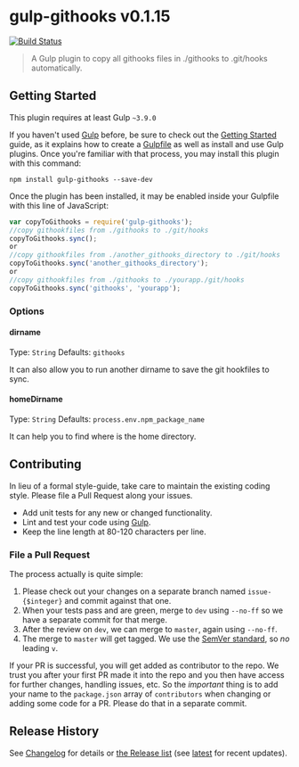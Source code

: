 # gulp-githooks v0.1.15

[![Build Status](https://travis-ci.org/zhaiduo/gulp-githooks.svg?branch=master)](https://travis-ci.org/zhaiduo/gulp-githooks)

> A Gulp plugin to copy all githooks files in ./githooks to .git/hooks automatically.

## Getting Started
This plugin requires at least Gulp `~3.9.0`

If you haven't used [Gulp](http://gulpjs.com/) before, be sure to check out the
[Getting Started](https://github.com/gulpjs/gulp/blob/master/docs/getting-started.md) guide, as it explains how to
create a [Gulpfile](https://github.com/gulpjs/gulp#sample-gulpfilejs) as well as install and
use Gulp plugins. Once you're familiar with that process, you may install this
plugin with this command:

```shell
npm install gulp-githooks --save-dev
```

Once the plugin has been installed, it may be enabled inside your
Gulpfile with this line of JavaScript:

```js
var copyToGithooks = require('gulp-githooks');
//copy githookfiles from ./githooks to ./git/hooks
copyToGithooks.sync();
or
//copy githookfiles from ./another_githooks_directory to ./git/hooks
copyToGithooks.sync('another_githooks_directory');
or
//copy githookfiles from ./githooks to ./yourapp./git/hooks
copyToGithooks.sync('githooks', 'yourapp');
```

### Options

#### dirname
Type: `String`
Defaults: `githooks`

It can also allow you to run another dirname to save the git hookfiles to sync.

#### homeDirname
Type: `String`
Defaults: `process.env.npm_package_name`

It can help you to find where is the home directory.

## Contributing

In lieu of a formal style-guide, take care to maintain the existing coding style.
Please file a Pull Request along your issues.

 * Add unit tests for any new or changed functionality.
 * Lint and test your code using [Gulp](http://gulpjs.com/).
 * Keep the line length at 80-120 characters per line.

### File a Pull Request

The process actually is quite simple:

 1. Please check out your changes on a separate branch named `issue-{$integer}` and commit against that one.
 1. When your tests pass and are green, merge to `dev` using `--no-ff` so we have a separate commit for that merge.
 1. After the review on `dev`, we can merge to `master`, again using `--no-ff`.
 1. The merge to `master` will get tagged. We use the [SemVer standard](http://semver.org), so _no_ leading `v`.

If your PR is successful, you will get added as contributor to the repo. We
trust you after your first PR made it into the repo and you then have access
for further changes, handling issues, etc. So the *important* thing is to add
your name to the `package.json` array of `contributors` when changing or adding
some code for a PR. Please do that in a separate commit.

## Release History

See [Changelog](./CHANGELOG.md) for details or [the Release list](../../releases)
(see [latest](../../releases/latest) for recent updates).
